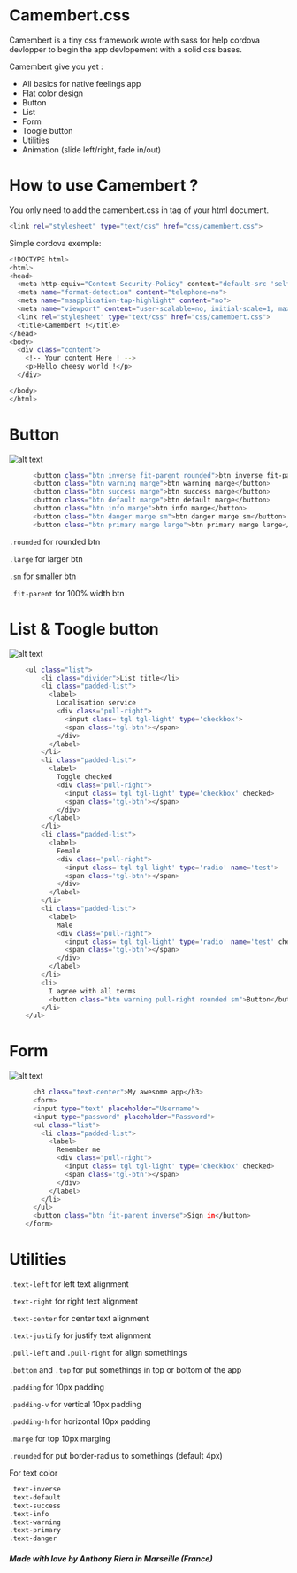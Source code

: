 # Camembert.css

Camembert is a tiny css framework wrote with sass for help cordova devlopper to begin the app devlopement with a solid css bases.

Camembert give you yet :
  - All basics for native feelings app
  - Flat color design
  - Button
  - List
  - Form
  - Toogle button
  - Utilities
  - Animation (slide left/right, fade in/out)

# How to use Camembert ?

You only need to add the camembert.css in <head> tag of your html document.
```sh
<link rel="stylesheet" type="text/css" href="css/camembert.css">
```

Simple cordova exemple:
```sh
<!DOCTYPE html>
<html>
<head>
  <meta http-equiv="Content-Security-Policy" content="default-src 'self' data: gap: https://ssl.gstatic.com 'unsafe-eval'; style-src 'self' 'unsafe-inline'; media-src *">
  <meta name="format-detection" content="telephone=no">
  <meta name="msapplication-tap-highlight" content="no">
  <meta name="viewport" content="user-scalable=no, initial-scale=1, maximum-scale=1, minimum-scale=1, width=device-width">
  <link rel="stylesheet" type="text/css" href="css/camembert.css">
  <title>Camembert !</title>
</head>
<body>
  <div class="content">
    <!-- Your content Here ! -->
    <p>Hello cheesy world !</p>
  </div>

</body>
</html>
```
# Button
![alt text](http://img15.hostingpics.net/pics/815537button.jpg "Button")
```sh
      <button class="btn inverse fit-parent rounded">btn inverse fit-parent rounded</button>
      <button class="btn warning marge">btn warning marge</button>
      <button class="btn success marge">btn success marge</button>
      <button class="btn default marge">btn default marge</button>
      <button class="btn info marge">btn info marge</button>
      <button class="btn danger marge sm">btn danger marge sm</button>
      <button class="btn primary marge large">btn primary marge large</button>
```
`.rounded` for rounded btn

`.large` for larger btn

`.sm` for smaller btn

`.fit-parent` for 100% width btn

# List & Toogle button
![alt text](http://img15.hostingpics.net/pics/133473list.jpg "Button")
```sh
    <ul class="list">
        <li class="divider">List title</li>
        <li class="padded-list">
          <label>
            Localisation service
            <div class="pull-right">
              <input class='tgl tgl-light' type='checkbox'>
              <span class='tgl-btn'></span>
            </div>
          </label>
        </li>
        <li class="padded-list">
          <label>
            Toggle checked
            <div class="pull-right">
              <input class='tgl tgl-light' type='checkbox' checked>
              <span class='tgl-btn'></span>
            </div>
          </label>
        </li>
        <li class="padded-list">
          <label>
            Female
            <div class="pull-right">
              <input class='tgl tgl-light' type='radio' name='test'>
              <span class='tgl-btn'></span>
            </div>
          </label>
        </li>
        <li class="padded-list">
          <label>
            Male
            <div class="pull-right">
              <input class='tgl tgl-light' type='radio' name='test' checked>
              <span class='tgl-btn'></span>
            </div>
          </label>
        </li>
        <li>
          I agree with all terms
          <button class="btn warning pull-right rounded sm">Button</button>
        </li>
    </ul>
```

# Form

![alt text](http://img15.hostingpics.net/pics/398557form.jpg "Button")
```sh
      <h3 class="text-center">My awesome app</h3>
      <form>
      <input type="text" placeholder="Username">
      <input type="password" placeholder="Password">
      <ul class="list">
        <li class="padded-list">
          <label>
            Remember me
            <div class="pull-right">
              <input class='tgl tgl-light' type='checkbox' checked>
              <span class='tgl-btn'></span>
            </div>
          </label>
        </li>
      </ul>
      <button class="btn fit-parent inverse">Sign in</button>
    </form>
```
# Utilities

`.text-left` for left text alignment

`.text-right` for right text alignment

`.text-center` for center text alignment

`.text-justify` for justify text alignment

`.pull-left` and `.pull-right` for align somethings

`.bottom` and `.top` for put somethings in top or bottom of the app

`.padding` for 10px padding

`.padding-v` for vertical 10px padding

`.padding-h` for horizontal 10px padding

`.marge` for top 10px marging

`.rounded` for put border-radius to somethings (default 4px)

For text color
```sh
.text-inverse
.text-default
.text-success
.text-info
.text-warning
.text-primary
.text-danger
```
##### Made with love by Anthony Riera in Marseille (France)
